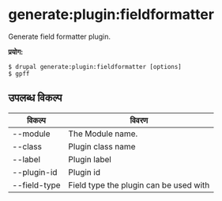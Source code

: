# generate:plugin:fieldformatter
Generate field formatter plugin.

**प्रयोग:**
```
$ drupal generate:plugin:fieldformatter [options]
$ gpff  
```

## उपलब्ध विकल्प
विकल्प | विवरण
-------|-------------
--module | The Module name.
--class | Plugin class name
--label | Plugin label
--plugin-id | Plugin id
--field-type | Field type the plugin can be used with

